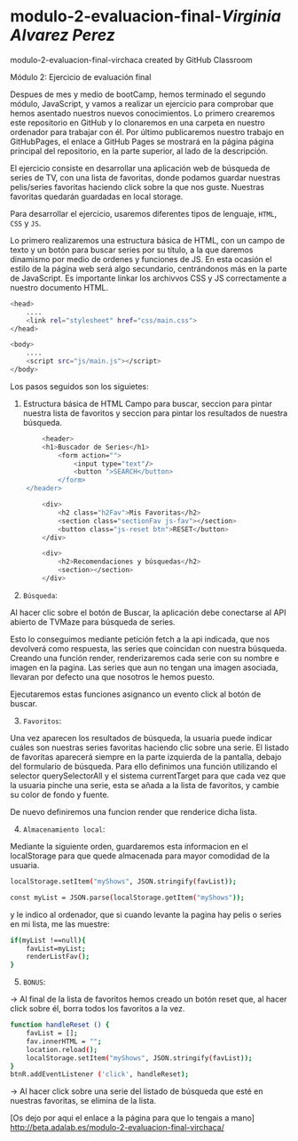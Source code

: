 # modulo-2-evaluacion-final-_Virginia Alvarez Perez_
modulo-2-evaluacion-final-virchaca created by GitHub Classroom

Módulo 2: Ejercicio de evaluación final

Despues de mes y medio de bootCamp, hemos terminado el segundo módulo, JavaScript, y vamos a realizar un ejercicio para comprobar que hemos asentado nuestros nuevos conocimientos.
Lo primero crearemos este repositorio en GitHub y lo clonaremos en una carpeta en nuestro ordenador para trabajar con él. Por último publicaremos nuestro trabajo en GitHubPages, el enlace a GitHub Pages se mostrará en la página página principal del repositorio, en la parte superior, al lado de la descripción.

El ejercicio consiste en desarrollar una aplicación web de búsqueda de series de TV, con una lista de favoritas, donde podamos guardar nuestras pelis/series favoritas haciendo click sobre la que nos guste.
Nuestras favoritas quedarán guardadas en local storage.

Para desarrollar el ejercicio, usaremos diferentes tipos de lenguaje, `HTML`, `CSS` y `JS`.

Lo primero realizaremos una estructura básica de HTML, con un campo de texto y un botón para buscar series por su título, a la que daremos dinamismo por medio de ordenes y funciones de JS. 
En esta ocasión el estilo de la página web será algo secundario, centrándonos más en la parte de JavaScript.
Es importante linkar los archivvos CSS y JS correctamente a nuestro documento HTML.
```bash
<head>
	....
	<link rel="stylesheet" href="css/main.css">
</head>
```
```bash
<body>
	....
	<script src="js/main.js"></script>
</body>
```

Los pasos seguidos son los siguietes:

1. Estructura básica de HTML
Campo para buscar, seccion para pintar nuestra lista de favoritos y seccion para pintar los resultados de nuestra búsqueda.
```bash
        <header>
		<h1>Buscador de Series</h1>
       		<form action="">
            	<input type="text"/>
            	<button ">SEARCH</button>
        	</form>
	</header>
```
```bash
        <div>
            <h2 class="h2Fav">Mis Favoritas</h2>
            <section class="sectionFav js-fav"></section>
            <button class="js-reset btn">RESET</button>
        </div>
```
```bash
        <div>
            <h2>Recomendaciones y búsquedas</h2>
            <section></section>
        </div> 
```
2. `Búsqueda`:
   
Al hacer clic sobre el botón de Buscar, la aplicación debe conectarse al API abierto de TVMaze para
búsqueda de series. 

Esto lo conseguimos mediante petición fetch a la api indicada, que nos devolverá como respuesta, las series que coincidan con nuestra búsqueda.
Creando una función render, renderizaremos cada serie con su nombre e imagen en la pagina. Las series que aun no tengan una imagen asociada, llevaran por defecto una que nosotros le hemos puesto.

Ejecutaremos estas funciones asignanco un evento click al botón de buscar.

3. `Favoritos`:
   
Una vez aparecen los resultados de búsqueda, la usuaria puede indicar cuáles son nuestras series
favoritas haciendo clic sobre una serie. El listado de favoritas aparecerá siempre en la parte izquierda de la pantalla, debajo del formulario de búsqueda. 
Para ello definimos una función utilizando el selector querySelectorAll y el sistema currentTarget para que cada vez que la usuaria pinche una serie, esta se añada a la lista de favoritos, y cambie su color de fondo y fuente.

De nuevo definiremos una funcion render que renderice dicha lista.

4. `Almacenamiento local`:

Mediante la siguiente orden, guardaremos esta informacion en el localStorage para que quede almacenada para mayor comodidad de la usuaria.
```bash
localStorage.setItem("myShows", JSON.stringify(favList));

const myList = JSON.parse(localStorage.getItem("myShows"));
```
y le indico al ordenador, que si cuando levante la pagina hay pelis o series en mi lista, me las muestre:
```bash
if(myList !==null){
    favList=myList;
    renderListFav();
}
```

5. `BONUS`: 

-> Al final de la lista de favoritos hemos creado un botón reset que, al hacer click sobre él, borra todos los favoritos a la vez.
```bash
function handleReset () {
    favList = [];
    fav.innerHTML = "";
    location.reload();
    localStorage.setItem("myShows", JSON.stringify(favList));
}
btnR.addEventListener ('click', handleReset);
```
-> Al hacer click sobre una serie del listado de búsqueda que esté en nuestras favoritas, se elimina de la lista.

[Os dejo por aqui el enlace a la página para que lo tengais a mano]
http://beta.adalab.es/modulo-2-evaluacion-final-virchaca/

